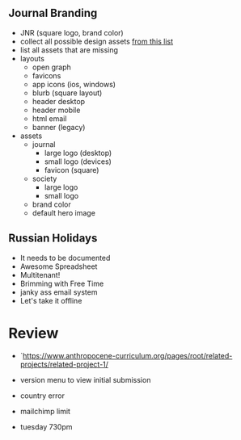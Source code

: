 ## Journal Branding

- JNR (square logo, brand color)
- collect all possible design assets [from this list](https://teams.microsoft.com/dl/launcher/launcher.html?url=%2f_%23%2fl%2ffile%2fB398FB82-23C8-403B-B057-4238DEA551E4%3ftenantId%3d24fe244f-890e-46ef-be2f-a5202976b7a5%26fileType%3dxlsx%26objectUrl%3dhttps%253A%252F%252Fwiley.sharepoint.com%252Fteams%252FTheResearchXchangeREX%252FShared%2520Documents%252FMigration%252FPilot%252FREX%2520Pilot%2520Criteria_Candidate%2520Title%2520List_FINAL.xlsx%26baseUrl%3dhttps%253A%252F%252Fwiley.sharepoint.com%252Fteams%252FTheResearchXchangeREX%26serviceName%3dteams%26threadId%3d19%3af864ef948c0d43fe9fc75ff3a4ea70e9%40thread.skype%26groupId%3de2623980-d650-48f3-882f-1fdd164656fb&type=file&deeplinkId=143415f7-5f1e-49a0-8321-f4371106da1a&directDl=true&msLaunch=true&enableMobilePage=true&suppressPrompt=true)
- list all assets that are missing
- layouts
  - open graph
  - favicons
  - app icons (ios, windows)
  - blurb (square layout)
  - header desktop
  - header mobile
  - html email
  - banner (legacy)
- assets
  - journal
    - large logo (desktop)
    - small logo (devices)
    - favicon (square)
  - society
    - large logo
    - small logo
  - brand color
  - default hero image

## Russian Holidays

- It needs to be documented
- Awesome Spreadsheet
- Multitenant!
- Brimming with Free Time
- janky ass email system
- Let's take it offline

# Review

- `https://www.anthropocene-curriculum.org/pages/root/related-projects/related-project-1/





- version menu to view initial submission







- country error
- mailchimp limit



- tuesday 730pm 

  